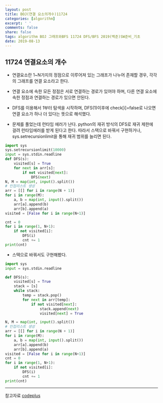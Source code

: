 ```yaml
---
layout: post
title: BOJ(연결 요소의개수)11724
categories: [algorithm]
excerpt: ' '
comments: false
share: false
tags: algorithm BOJ 그래프와BFS 11724 DFS/BFS 2019(백준)SW준비_기초
date: 2019-08-13
---
```


## 11724 연결요소의 개수

- 연결요소란 1~N가지의 정점으로 이루어져 있는 그래프가 나누어 존재할 경우, 각각의 그래프를 연결 요소라고 한다.
- 연결 요소에 속한 모든 정점은 서로 연결하는 경로가 있어야 하며, 다른 연결 요소에 속한 정점과 연결하는 경로가 있으면 안된다.

- DFS를 이용해서 1부터 탐색을 시작하며, DFS(1)이후에 check[i]=false로 나오면 연결 요소가 하나 더 있다는 뜻으로 해석했다.

- 문제를 풀었는데 런타임 에러가 난다. python의 재귀 방식의 DFS로 재귀 제한에 걸려 런타임에러를 받게 된다고 한다. 따라서 스택으로 바꿔서 구현하거나, sys.setrecursionlimit을 통해 재귀 범위를 늘리면 된다.

```python
import sys
sys.setrecursionlimit(10000)
input = sys.stdin.readline
def DFS(s):
    visited[s] = True
    for next in arr[s]:
        if not visited[next]:
            DFS(next)
N, M = map(int, input().split())
# 인접리스트 생성
arr = [[] for i in range(N + 1)]
for i in range(M):
    a, b = map(int, input().split())
    arr[a].append(b)
    arr[b].append(a)
visited = [False for i in range(N+1)]

cnt = 0
for i in range(1, N+1):
    if not visited[i]:
        DFS(i)
        cnt += 1
print(cnt)
```

- 스택으로 바꿔서도 구현해봤다.

```python
import sys
input = sys.stdin.readline

def DFS(s):
    visited[s] = True
    stack = [s]
    while stack:
        temp = stack.pop()
        for next in arr[temp]:
            if not visited[next]:
                stack.append(next)
                visited[next] = True

N, M = map(int, input().split())
# 인접리스트 생성
arr = [[] for i in range(N + 1)]
for i in range(M):
    a, b = map(int, input().split())
    arr[a].append(b)
    arr[b].append(a)
visited = [False for i in range(N+1)]
cnt = 0
for i in range(1, N+1):
    if not visited[i]:
        DFS(i)
        cnt += 1
print(cnt)
```

---

참고자료
[codeplus](https://code.plus/course/32)
